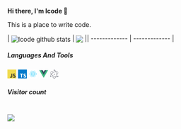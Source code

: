 


**Hi there, I'm Icode 👋**

This is a place to write code.

| <a ><img align="center" src="https://github-readme-stats.vercel.app/api?username=xuhua1212&show_icons=true&include_all_commits=true&hide_border=true" alt="Icode github stats" /></a> | <a ><img align="center" src="https://github-readme-stats.vercel.app/api/top-langs/?username=xuhua1212&layout=compact&hide_border=true" /></a> || ------------- | ------------- |

<h5>Languages And Tools</h5>

<code><img height="20" alt="javascript" src="https://raw.githubusercontent.com/github/explore/80688e429a7d4ef2fca1e82350fe8e3517d3494d/topics/javascript/javascript.png"></code>
<code><img height="20" alt="typescript" src="https://raw.githubusercontent.com/github/explore/80688e429a7d4ef2fca1e82350fe8e3517d3494d/topics/typescript/typescript.png"></code>
<code><img height="20" alt="react" src="https://raw.githubusercontent.com/github/explore/80688e429a7d4ef2fca1e82350fe8e3517d3494d/topics/react/react.png"></code>
<code><img height="20" alt="vue" src="https://raw.githubusercontent.com/github/explore/80688e429a7d4ef2fca1e82350fe8e3517d3494d/topics/vue/vue.png"></code>
<code><img height="20" alt="electron" src="https://raw.githubusercontent.com/github/explore/80688e429a7d4ef2fca1e82350fe8e3517d3494d/topics/electron/electron.png"></code>

<h5>Visitor count</h5>
<img style="margin-top:18px" src="https://profile-counter.glitch.me/Xutaotaotao/count.svg" />
